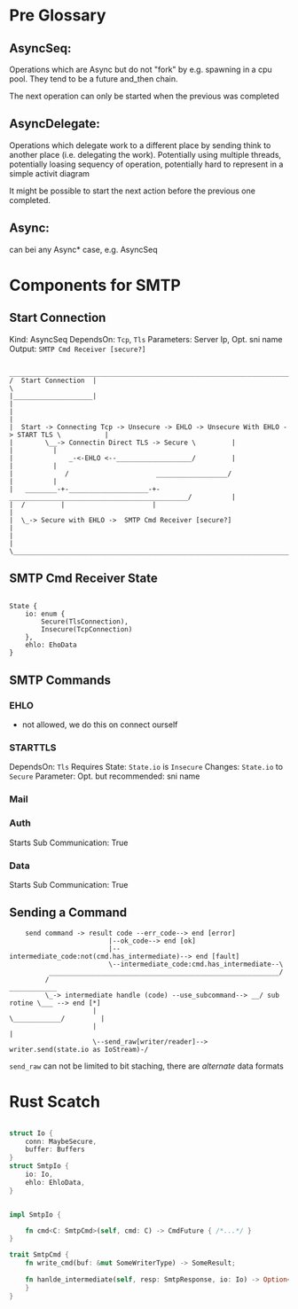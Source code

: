 # Pre Glossary

## AsyncSeq: 

Operations which are Async but do not "fork" by e.g. spawning in a cpu pool.
They tend to be a future and_then chain.

The next operation can only be started when the previous was completed

## AsyncDelegate: 

Operations which delegate work to a different place by sending think
to another place (i.e. delegating the work). Potentially using multiple
threads, potentially loasing sequency of operation, potentially hard to
represent in a simple activit diagram

It might be possible to start the next action before the previous one completed.

## Async:

can bei any Async* case, e.g. AsyncSeq

# Components for SMTP

## Start Connection

Kind: AsyncSeq
DependsOn: `Tcp`, `Tls`
Parameters: Server Ip, Opt. sni name
Output: `SMTP Cmd Receiver [secure?]` 

```ascii
 ____________________________________________________________________________________________
/  Start Connection  |                                                                       \
|____________________|                                                                        |
|                                                                                             |
|  Start -> Connecting Tcp -> Unsecure -> EHLO -> Unsecure With EHLO -> START TLS \           |
|        \__-> Connectin Direct TLS -> Secure \         |                          |          |
|              _-<-EHLO <--___________________/         |                          |          |
|             /                      __________________/                           |          |
|   ________-+-____________________-+-_____________________________________________/          |     
|  /         |                      |                                                         |
|  \_-> Secure with EHLO ->  SMTP Cmd Receiver [secure?]                                      |
|                                                                                             |
\____________________________________________________________________________________________/ 
```


## SMTP Cmd Receiver State

```ascii

State {
    io: enum {
        Secure(TlsConnection),
        Insecure(TcpConnection)
    },
    ehlo: EhoData
}

```

## SMTP Commands


### EHLO

- not allowed, we do this on connect ourself

### STARTTLS

DependsOn: `Tls`
Requires State:  `State.io` is `Insecure`
Changes: `State.io` to `Secure`
Parameter: Opt. but recommended: sni name

### Mail
 

### Auth

Starts Sub Communication: True

### Data

Starts Sub Communication: True


## Sending a Command


```ascii
    send command -> result code --err_code--> end [error]
                         |--ok_code--> end [ok]
                         |--intermediate_code:not(cmd.has_intermediate)--> end [fault]
                         \--intermediate_code:cmd.has_intermediate--\
          __________________________________________________________/
         /                                                      ____________
         \_-> intermediate handle (code) --use_subcommand--> __/ sub rotine \___ --> end [*]
                     |                                         \____________/         |
                     |                                                                |
                     \--send_raw[writer/reader]--> writer.send(state.io as IoStream)-/
```

`send_raw` can not be limited to bit staching, there are _alternate_ data formats



# Rust Scatch

```rust

struct Io {
	conn: MaybeSecure,
	buffer: Buffers
}
struct SmtpIo {
	io: Io,
	ehlo: EhloData,
}


impl SmtpIo {

	fn cmd<C: SmtpCmd>(self, cmd: C) -> CmdFuture { /*...*/ }
}

trait SmtpCmd {
	fn write_cmd(buf: &mut SomeWriterType) -> SomeResult;
	
	fn hanlde_intermediate(self, resp: SmtpResponse, io: Io) -> Option<Box<Future<Item=(Result<SmtpResponse, LogicError>, Io), Error=io::Error>>> {			None
	}
}
```
